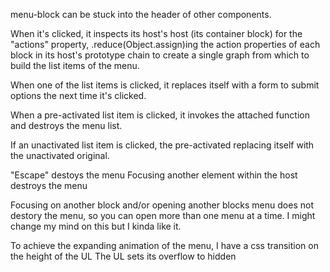 menu-block can be stuck into the header of other components.

When it's clicked, it inspects its host's host (its container block) for the "actions" property, .reduce(Object.assign)ing the action properties of each block in its host's prototype chain to create a single graph from which to build the list items of the menu.

When one of the list items is clicked, it replaces itself with a form to submit options the next time it's clicked. 

When a pre-activated list item is clicked, it invokes the attached function and destroys the menu list.

If an unactivated list item is clicked, the pre-activated replacing itself with the unactivated original.

"Escape" destoys the menu
Focusing another element within the host destroys the menu

Focusing on another block and/or opening another blocks menu does not destory the menu, so you can open more than one menu at a time. I might change my mind on this but I kinda like it.

To achieve the expanding animation of the menu, I have a css transition on the height of the UL
The UL sets its overflow to hidden



